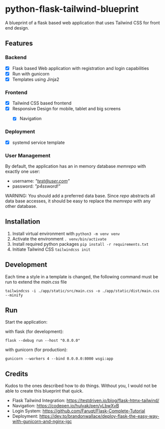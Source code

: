 # python-flask-tailwind-blueprint

A blueprint of a flask based web application that uses Tailwind CSS for front end design.

## Features

### Backend

- [x] Flask based Web application with registration and login capabilities
- [x] Run with gunicorn
- [x] Templates using Jinja2

### Frontend
- [x] Tailwind CSS based frontend
- [x] Responsive Design for mobile, tablet and big screens
  - [x] Navigation


### Deployment
- [x] systemd service template


### User Management

By default, the application has an in memory database _memrepo_ with exactly one user:

- username: _"test@user.com"_
- password: _"p4ssword!"_

WARNING: You should add a preferred data base. Since _repo_ abstracts all data base accesses, it should be easy to replace the _memrepo_ with any other database.

## Installation

1. Install virtual environment with `python3 -m venv venv`
2. Activate the environment `. venv/bin/activate`
3. Install required python packages `pip install -r requirements.txt`
4. Initiate Tailwind CSS `tailwindcss init`

## Development

Each time a style in a template is changed, the following command must be run to extend the _main.css_ file

`tailwindcss -i ./app/static/src/main.css -o ./app/static/dist/main.css --minify`

## Run

Start the application:

with flask (for development):

`flask --debug run --host "0.0.0.0"`

with gunicorn (for production):

`gunicorn --workers 4 --bind 0.0.0.0:8000 wsgi:app`


## Credits

Kudos to the ones described how to do things. Without you, I would not be able to create this blueprint that quick.

- Flask Tailwind Integration: https://testdriven.io/blog/flask-htmx-tailwind/
- Navigation: https://codepen.io/hulyak/pen/yLbwXvB
- Login System: https://github.com/Faruqt/Flask-Complete-Tutorial
- Deployment: https://dev.to/brandonwallace/deploy-flask-the-easy-way-with-gunicorn-and-nginx-jgc
